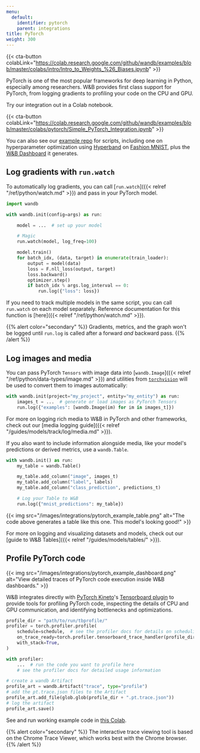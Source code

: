 ```yaml
---
menu:
  default:
    identifier: pytorch
    parent: integrations
title: PyTorch
weight: 300
---
```

{{< cta-button colabLink="https://colab.research.google.com/github/wandb/examples/blob/master/colabs/intro/Intro_to_Weights_%26_Biases.ipynb" >}}

PyTorch is one of the most popular frameworks for deep learning in Python, especially among researchers. W&B provides first class support for PyTorch, from logging gradients to profiling your code on the CPU and GPU.

Try our integration out in a Colab notebook.

{{< cta-button colabLink="https://colab.research.google.com/github/wandb/examples/blob/master/colabs/pytorch/Simple_PyTorch_Integration.ipynb" >}}

You can also see our [example repo](https://github.com/wandb/examples) for scripts, including one on hyperparameter optimization using [Hyperband](https://arxiv.org/abs/1603.06560) on [Fashion MNIST](https://github.com/wandb/examples/tree/master/examples/pytorch/pytorch-cnn-fashion), plus the [W&B Dashboard](https://wandb.ai/wandb/keras-fashion-mnist/runs/5z1d85qs) it generates.

## Log gradients with `run.watch`

To automatically log gradients, you can call [`run.watch`]({{< relref "/ref/python/watch.md" >}}) and pass in your PyTorch model.

```python
import wandb

with wandb.init(config=args) as run:

    model = ...  # set up your model

    # Magic
    run.watch(model, log_freq=100)

    model.train()
    for batch_idx, (data, target) in enumerate(train_loader):
        output = model(data)
        loss = F.nll_loss(output, target)
        loss.backward()
        optimizer.step()
        if batch_idx % args.log_interval == 0:
            run.log({"loss": loss})
```

If you need to track multiple models in the same script, you can call `run.watch` on each model separately. Reference documentation for this function is [here]({{< relref "/ref/python/watch.md" >}}).

{{% alert color="secondary" %}}
Gradients, metrics, and the graph won't be logged until `run.log` is called after a forward _and_ backward pass.
{{% /alert %}}

## Log images and media

You can pass PyTorch `Tensors` with image data into [`wandb.Image`]({{< relref "/ref/python/data-types/image.md" >}}) and utilities from [`torchvision`](https://pytorch.org/vision/stable/index.html) will be used to convert them to images automatically:

```python
with wandb.init(project="my_project", entity="my_entity") as run:
    images_t = ...  # generate or load images as PyTorch Tensors
    run.log({"examples": [wandb.Image(im) for im in images_t]})
```

For more on logging rich media to W&B in PyTorch and other frameworks, check out our [media logging guide]({{< relref "/guides/models/track/log/media.md" >}}).

If you also want to include information alongside media, like your model's predictions or derived metrics, use a `wandb.Table`.

```python
with wandb.init() as run:
    my_table = wandb.Table()

    my_table.add_column("image", images_t)
    my_table.add_column("label", labels)
    my_table.add_column("class_prediction", predictions_t)

    # Log your Table to W&B
    run.log({"mnist_predictions": my_table})
```

{{< img src="/images/integrations/pytorch_example_table.png" alt="The code above generates a table like this one. This model's looking good!" >}}

For more on logging and visualizing datasets and models, check out our [guide to W&B Tables]({{< relref "/guides/models/tables/" >}}).

## Profile PyTorch code

{{< img src="/images/integrations/pytorch_example_dashboard.png" alt="View detailed traces of PyTorch code execution inside W&B dashboards." >}}

W&B integrates directly with [PyTorch Kineto](https://github.com/pytorch/kineto)'s [Tensorboard plugin](https://github.com/pytorch/kineto/blob/master/tb_plugin/README.md) to provide tools for profiling PyTorch code, inspecting the details of CPU and GPU communication, and identifying bottlenecks and optimizations.

```python
profile_dir = "path/to/run/tbprofile/"
profiler = torch.profiler.profile(
    schedule=schedule,  # see the profiler docs for details on scheduling
    on_trace_ready=torch.profiler.tensorboard_trace_handler(profile_dir),
    with_stack=True,
)

with profiler:
    ...  # run the code you want to profile here
    # see the profiler docs for detailed usage information

# create a wandb Artifact
profile_art = wandb.Artifact("trace", type="profile")
# add the pt.trace.json files to the Artifact
profile_art.add_file(glob.glob(profile_dir + ".pt.trace.json"))
# log the artifact
profile_art.save()
```

See and run working example code in [this Colab](http://wandb.me/trace-colab).

{{% alert color="secondary" %}}
The interactive trace viewing tool is based on the Chrome Trace Viewer, which works best with the Chrome browser.
{{% /alert %}}